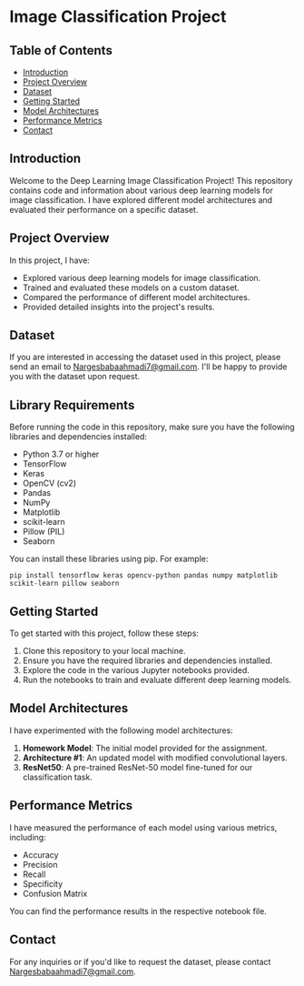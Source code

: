 # Image Classification Project

## Table of Contents
- [Introduction](#introduction)
- [Project Overview](#project-overview)
- [Dataset](#dataset)
- [Getting Started](#getting-started)
- [Model Architectures](#model-architectures)
- [Performance Metrics](#performance-metrics)
- [Contact](#contact)

## Introduction
Welcome to the Deep Learning Image Classification Project! This repository contains code and information about various deep learning models for image classification. I have explored different model architectures and evaluated their performance on a specific dataset.

## Project Overview
In this project, I have:

- Explored various deep learning models for image classification.
- Trained and evaluated these models on a custom dataset.
- Compared the performance of different model architectures.
- Provided detailed insights into the project's results.

## Dataset
If you are interested in accessing the dataset used in this project, please send an email to [Nargesbabaahmadi7@gmail.com](mailto:Nargesbabaahmadi7@gmail.com). I'll be happy to provide you with the dataset upon request.

## Library Requirements

Before running the code in this repository, make sure you have the following libraries and dependencies installed:

- Python 3.7 or higher
- TensorFlow 
- Keras
- OpenCV (cv2)
- Pandas
- NumPy
- Matplotlib
- scikit-learn
- Pillow (PIL)
- Seaborn

You can install these libraries using pip. For example:

```
pip install tensorflow keras opencv-python pandas numpy matplotlib scikit-learn pillow seaborn
```

## Getting Started
To get started with this project, follow these steps:

1. Clone this repository to your local machine.
2. Ensure you have the required libraries and dependencies installed.
3. Explore the code in the various Jupyter notebooks provided.
4. Run the notebooks to train and evaluate different deep learning models.

## Model Architectures
I have experimented with the following model architectures:

1. **Homework Model**: The initial model provided for the assignment.
2. **Architecture #1**: An updated model with modified convolutional layers.
3. **ResNet50**: A pre-trained ResNet-50 model fine-tuned for our classification task.


## Performance Metrics
I have measured the performance of each model using various metrics, including:

- Accuracy
- Precision
- Recall
- Specificity
- Confusion Matrix

You can find the performance results in the respective notebook file.

## Contact
For any inquiries or if you'd like to request the dataset, please contact [Nargesbabaahmadi7@gmail.com](mailto:Nargesbabaahmadi7@gmail.com).
